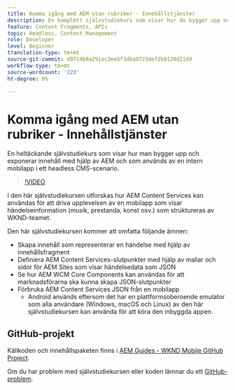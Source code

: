 ```yaml
---
title: Komma igång med AEM utan rubriker - Innehållstjänster
description: En komplett självstudiekurs som visar hur du bygger upp och visar innehåll med hjälp av AEM Headless.
feature: Content Fragments, APIs
topic: Headless, Content Management
role: Developer
level: Beginner
translation-type: tm+mt
source-git-commit: d9714b9a291ec3ee5f3dba9723de72bb120d2149
workflow-type: tm+mt
source-wordcount: '223'
ht-degree: 0%

---
```



# Komma igång med AEM utan rubriker - Innehållstjänster

En heltäckande självstudiekurs som visar hur man bygger upp och exponerar innehåll med hjälp av AEM och som används av en intern mobilapp i ett headless CMS-scenario.

>[!VIDEO](https://video.tv.adobe.com/v/28315/?quality=12&learn=on)

I den här självstudiekursen utforskas hur AEM Content Services kan användas för att driva upplevelsen av en mobilapp som visar händelseinformation (musik, prestanda, konst osv.) som struktureras av WKND-teamet.

Den här självstudiekursen kommer att omfatta följande ämnen:

* Skapa innehåll som representerar en händelse med hjälp av innehållsfragment
* Definiera AEM Content Services-slutpunkter med hjälp av mallar och sidor för AEM Sites som visar händelsedata som JSON
* Se hur AEM WCM Core Components kan användas för att marknadsförarna ska kunna skapa JSON-slutpunkter
* Förbruka AEM Content Services JSON från en mobilapp
   * Android används eftersom det har en plattformsoberoende emulator som alla användare (Windows, macOS och Linux) av den här självstudiekursen kan använda för att köra den inbyggda appen.

## GitHub-projekt

Källkoden och innehållspaketen finns i [AEM Guides - WKND Mobile GitHub Project](https://github.com/adobe/aem-guides-wknd-mobile).

Om du har problem med självstudiekursen eller koden lämnar du ett [GitHub-problem](https://github.com/adobe/aem-guides-wknd-mobile/issues).
